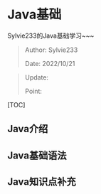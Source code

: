 # Java基础

Sylvie233的Java基础学习~~~

> Author: Sylvie233
>
> Date: 2022/10/21



> Update:
>
> Point: 



[TOC]

## Java介绍



## Java基础语法





## Java知识点补充

